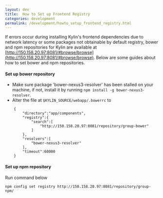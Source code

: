 ```yaml
---
layout: dev
title:  How to Set up Frontend Registry
categories: development
permalink: /development/howto_setup_frontend_registry.html
---
```


If errors occur during installing Kylin's frontend dependencies due to network latency or some packages not obtainable by default registry, bower and npm repositories for Kylin are available at [http://150.158.20.97:8081/#browse/browse](http://150.158.20.97:8081/#browse/browse). Below are some guides about how to set bower and npm repositories.

#### Set up bower repository
- Make sure package 'bower-nexus3-resolver' has been stalled on your machine, if not, install it by running `npm install -g bower-nexus3-resolver`.
- Alter the file at `$KYLIN_SOURCE/webapp/.bowerrc` to

```
    {
        "directory":"app/components",
        "registry":{
            "search":[
                "http://150.158.20.97:8081/repository/group-bower"
            ]
        },
        "resolvers":[
            "bower-nexus3-resolver"
        ],
        "timeout":60000
    }
```

#### Set up npm repository
Run command below

```
npm config set registry http://150.158.20.97:8081/repository/group-npm/
```